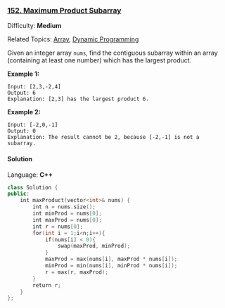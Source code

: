 ### [152\. Maximum Product Subarray](https://leetcode.com/problems/maximum-product-subarray/)

Difficulty: **Medium**

Related Topics: [Array](https://leetcode.com/tag/array/), [Dynamic Programming](https://leetcode.com/tag/dynamic-programming/)

Given an integer array `nums`, find the contiguous subarray within an array (containing at least one number) which has the largest product.

**Example 1:**

```
Input: [2,3,-2,4]
Output: 6
Explanation: [2,3] has the largest product 6.
```

**Example 2:**

```
Input: [-2,0,-1]
Output: 0
Explanation: The result cannot be 2, because [-2,-1] is not a subarray.
```

#### Solution

Language: **C++**

```c++
class Solution {
public:
    int maxProduct(vector<int>& nums) {
        int n = nums.size();
        int minProd = nums[0];
        int maxProd = nums[0];
        int r = nums[0];
        for(int i = 1;i<n;i++){
            if(nums[i] < 0){
                swap(maxProd, minProd);
            }
            maxProd = max(nums[i], maxProd * nums[i]);
            minProd = min(nums[i], minProd * nums[i]);
            r = max(r, maxProd);
        }
        return r;
    }
};
```
